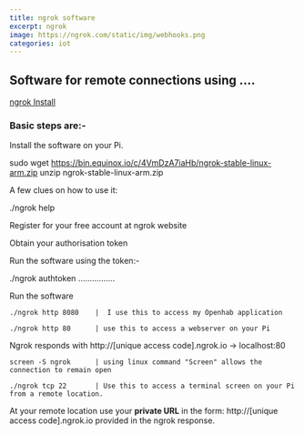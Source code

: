 ```yaml
---
title: ngrok software
excerpt: ngrok
image: https://ngrok.com/static/img/webhooks.png
categories: iot
---
```


## **Software for remote connections using ....**


[ngrok Install](https://ngrok.com/docs/2#getting-started)

### **Basic steps are:-**

Install the software on your Pi.

sudo wget https://bin.equinox.io/c/4VmDzA7iaHb/ngrok-stable-linux-arm.zip
 unzip ngrok-stable-linux-arm.zip

A few clues on how to use it: 

  ./ngrok help
  
Register for your free account at ngrok website

Obtain your authorisation token

Run the software using the token:- 

  ./ngrok authtoken ................

Run the software

    ./ngrok http 8080    |  I use this to access my Openhab application
  
    ./ngrok http 80      | use this to access a webserver on your Pi
  
Ngrok responds with http://[unique access code].ngrok.io -> localhost:80  
 
    screen -S ngrok      | using linux command "Screen" allows the connection to remain open 
  
    ./ngrok tcp 22       | Use this to access a terminal screen on your Pi from a remote location.
  
At your remote location use your **private URL** in the form: http://[unique access code].ngrok.io
provided in the ngrok response.   







